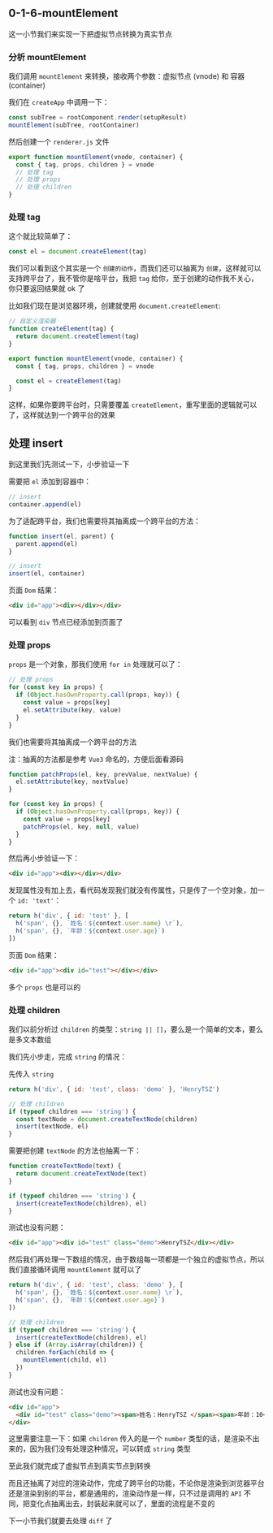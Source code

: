 ## 0-1-6-mountElement

这一小节我们来实现一下把虚拟节点转换为真实节点

### 分析 mountElement

我们调用 `mountElement` 来转换，接收两个参数：虚拟节点 (vnode) 和 容器 (container)

我们在 `createApp` 中调用一下：

```js
const subTree = rootComponent.render(setupResult)
mountElement(subTree, rootContainer)
```

然后创建一个 `renderer.js` 文件

```js
export function mountElement(vnode, container) {
  const { tag, props, children } = vnode
  // 处理 tag
  // 处理 props
  // 处理 children
}
```

### 处理 tag

这个就比较简单了：

```js
const el = document.createElement(tag)
```

我们可以看到这个其实是一个 `创建的动作`，而我们还可以抽离为 `创建`，这样就可以支持跨平台了，我不管你是啥平台，我把 `tag` 给你，至于创建的动作我不关心，你只要返回结果就 ok 了

比如我们现在是浏览器环境，创建就使用 `document.createElement`:

```js
// 自定义渲染器
function createElement(tag) {
  return document.createElement(tag)
}

export function mountElement(vnode, container) {
  const { tag, props, children } = vnode

  const el = createElement(tag)
}
```

这样，如果你要跨平台时，只需要覆盖 `createElement`，重写里面的逻辑就可以了，这样就达到一个跨平台的效果

## 处理 insert

到这里我们先测试一下，小步验证一下

需要把 `el` 添加到容器中：

```js
// insert
container.append(el)
```

为了适配跨平台，我们也需要将其抽离成一个跨平台的方法：

```js
function insert(el, parent) {
  parent.append(el)
}
```

```js
// insert
insert(el, container)
```

页面 `Dom` 结果：

```html
<div id="app"><div></div></div>
```

可以看到 `div` 节点已经添加到页面了

### 处理 props

`props` 是一个对象，那我们使用 `for in` 处理就可以了：

```js
// 处理 props
for (const key in props) {
  if (Object.hasOwnProperty.call(props, key)) {
    const value = props[key]
    el.setAttribute(key, value)
  }
}
```

我们也需要将其抽离成一个跨平台的方法

注：抽离的方法都是参考 `Vue3` 命名的，方便后面看源码

```js
function patchProps(el, key, prevValue, nextValue) {
  el.setAttribute(key, nextValue)
}
```

```js
for (const key in props) {
  if (Object.hasOwnProperty.call(props, key)) {
    const value = props[key]
    patchProps(el, key, null, value)
  }
}
```

然后再小步验证一下：

```html
<div id="app"><div></div></div>
```

发现属性没有加上去，看代码发现我们就没有传属性，只是传了一个空对象，加一个 `id: 'text'`：

```js
return h('div', { id: 'test' }, [
  h('span', {}, `姓名：${context.user.name} \r`),
  h('span', {}, `年龄：${context.user.age}`)
])
```

页面 `Dom` 结果：

```html
<div id="app"><div id="test"></div></div>
```

多个 `props` 也是可以的

### 处理 children

我们以前分析过 `children` 的类型：`string || []`，要么是一个简单的文本，要么是多文本数组

我们先小步走，完成 `string` 的情况：

先传入 `string`

```js
return h('div', { id: 'test', class: 'demo' }, 'HenryTSZ')
```

```js
// 处理 children
if (typeof children === 'string') {
  const textNode = document.createTextNode(children)
  insert(textNode, el)
}
```

需要把创建 `textNode` 的方法也抽离一下：

```js
function createTextNode(text) {
  return document.createTextNode(text)
}
```

```js
if (typeof children === 'string') {
  insert(createTextNode(children), el)
}
```

测试也没有问题：

```html
<div id="app"><div id="test" class="demo">HenryTSZ</div></div>
```

然后我们再处理一下数组的情况，由于数组每一项都是一个独立的虚拟节点，所以我们直接循环调用 `mountElement` 就可以了

```js
return h('div', { id: 'test', class: 'demo' }, [
  h('span', {}, `姓名：${context.user.name} \r`),
  h('span', {}, `年龄：${context.user.age}`)
])
```

```js
// 处理 children
if (typeof children === 'string') {
  insert(createTextNode(children), el)
} else if (Array.isArray(children)) {
  children.forEach(child => {
    mountElement(child, el)
  })
}
```

测试也没有问题：

```html
<div id="app">
  <div id="test" class="demo"><span>姓名：HenryTSZ </span><span>年龄：10</span></div>
</div>
```

这里需要注意一下：如果 `children` 传入的是一个 `number` 类型的话，是渲染不出来的，因为我们没有处理这种情况，可以转成 `string` 类型

至此我们就完成了虚拟节点到真实节点到转换

而且还抽离了对应的渲染动作，完成了跨平台的功能，不论你是渲染到浏览器平台还是渲染到别的平台，都是通用的，渲染动作是一样，只不过是调用的 `API` 不同，把变化点抽离出去，封装起来就可以了，里面的流程是不变的

下一小节我们就要去处理 `diff` 了
